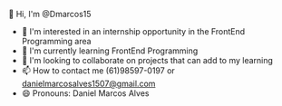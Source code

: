👋 Hi, I'm @Dmarcos15
- 👀 I'm interested in an internship opportunity in the FrontEnd Programming area
- 🌱 I'm currently learning FrontEnd Programming
- 💞️ I'm looking to collaborate on projects that can add to my learning
- 📫 How to contact me (61)98597-0197 or danielmarcosalves1507@gmail.com
- 😄 Pronouns: Daniel Marcos Alves
